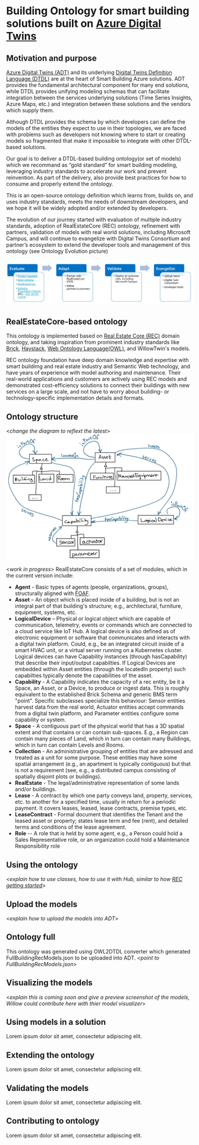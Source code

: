 # Building Ontology for smart building solutions built on [Azure Digital Twins](https://azure.microsoft.com/en-us/services/digital-twins/)


## Motivation and purpose

[Azure Digital Twins (ADT)](https://azure.microsoft.com/en-us/services/digital-twins/) and its underlying [Digital Twins Definition Language (DTDL)](https://github.com/Azure/opendigitaltwins-dtdl) are at the heart of Smart Building Azure solutions. ADT provides the fundamental architectural component for many end solutions, while DTDL provides unifying modeling schemas that can facilitate integration between the services underlying solutions (Time Series Insights, Azure Maps, etc.) and integration between these solutions and the vendors which supply them.

Although DTDL provides the schema by which developers can define the models of the entities they expect to use in their topologies, we are faced with problems such as developers not knowing where to start or creating models so fragmented that make it impossible to integrate with other DTDL-based solutions.

Our goal is to deliver a DTDL-based building ontology(or set of models) which we recommand as “gold standard” for smart building modeling, leveraging industry standards to accelerate our work and prevent reinvention. As part of the delivery, also provide best practices for how to consume and properly extend the ontology. 

This is an open-source ontology definition which learns from, builds on, and uses industry standards, meets the needs of downstream developers, and we hope it will be widely adopted and/or extended by developers.

The evolution of our journey started with evaluation of multiple industry standards, adoption of RealEstateCore (REC) ontology, refinement with partners, validation of models with real world solutions, including Microsoft Campus, and will continue to evangelize with Digital Twins Consortium and partner’s ecosystem to extend the developer tools and management of this ontology (see Ontology Evolution picture)

![Ontology Evolution](images/OntologyEvolution.JPG)

## RealEstateCore-based ontology
This ontology is implemented based on [Real Estate Core (REC)](https://www.realestatecore.io/) domain ontology, and taking inspiration from prominent industry standards like [Brick](https://brickschema.org/ontology/), [Haystack](https://project-haystack.org/), [Web Ontology Language(OWL)](https://www.w3.org/OWL), and WillowTwin's models.

REC ontology foundation have deep domain knowledge and expertise with smart buildimg and real estate industry and Semantic Web technology, and have years of experience with model authoring and maintenance. Their real-world applications and customers are actively using REC models and demonstrated cost-efficiency solutions to connect their buildings with new services on a large scale, and not have to worry about building- or technology-specific implementation details and formats. 

## Ontology structure

<*change the diagram to reflext the latest*>
![Building Ontology](images/OntologyDiagram.JPG)

<*work in progress*>
RealEstateCore consists of a set of modules, which in the current version include:
  * **Agent** - Basic types of agents (people, organizations, groups), structurally aligned with [FOAF](http://xmlns.com/foaf/spec/).
  * **Asset** – An object which is placed inside of a building, but is not an integral part of that building's structure; e.g., architectural, furniture, equipment, systems, etc.
  * **LogicalDevice** – Physical or logical object which are capable of communication, telemetry, events or commands which are connected to a cloud service like IoT Hub. A logical device is also defined as of electronic equipment or software that communicates and interacts with a digital twin platform. Could, e.g., be an integrated circuit inside of a smart HVAC unit, or a virtual server running on a Kubernetes cluster. Logical devices can have Capability instances (through hasCapability) that describe their input/output capabilties. If Logical Devices are embedded within Asset entities (through the locatedIn property) such capabilties typically denote the capabilities of the asset.
  * **Capability** - A Capability indicates the capacity of a rec entity, be it a Space, an Asset, or a Device, to produce or ingest data. This is roughly equivalent to the established Brick Schema and generic BMS term \"point\". Specific subclasses specialize this behaviour: Sensor entities harvest data from the real world, Actuator entities accept commands from a digital twin platform, and Parameter entities configure some capability or system.
  * **Space** - A contiguous part of the physical world that has a 3D spatial extent and that contains or can contain sub-spaces. E.g., a Region can contain many pieces of Land, which in turn can contain many Buildings, which in turn can contain Levels and Rooms.
  * **Collection** - An administrative grouping of entities that are adressed and treated as a unit for some purpose. These entities may have some spatial arrangement (e.g., an apartment is typically contiguous) but that is not a requirement (see, e.g., a distributed campus consisting of spatially disjoint plots or buildings).
  * **RealEstate** - The legal/administrative representation of some lands and/or buildings.
  * **Lease** - A contract by which one party conveys land, property, services, etc. to another for a specified time, usually in return for a periodic payment. It covers leases, leased, lease contracts, premise types, etc.
  * **LeaseContract** - Formal document that identifies the Tenant and the leased asset or property; states lease term and fee (rent), and detailed terms and conditions of the lease agreement.
  * **Role** -- A role that is held by some agent, e.g., a Person could hold a Sales Representative role, or an organization could hold a Maintenance Responsibility role

## Using the ontology

<*explain how to use classes, how to use it with Hub, similar to how [REC getting started](https://www.realestatecore.io/getting-started)*>

## Upload the models
<*explain how to upload the models into ADT*>

## Ontology full
This ontology was generated using OWL2DTDL converter which generated FullBuildingRecModels.json to be uploaded into ADT.
<*point to FullBuildingRecModels.json*>

## Visualizing the models
<*explain this is coming soon and give a preview screenshot of the models, Willow could contribute here with thier model visualizer*>

## Using models in a solution

Lorem ipsum dolor sit amet, consectetur adipiscing elit.

## Extending the ontology

Lorem ipsum dolor sit amet, consectetur adipiscing elit.

## Validating the models

Lorem ipsum dolor sit amet, consectetur adipiscing elit.

## Contributing to ontology

Lorem ipsum dolor sit amet, consectetur adipiscing elit.


